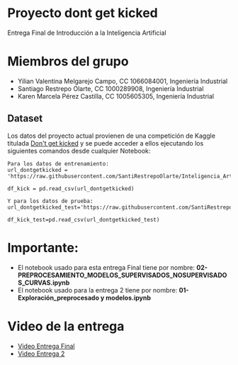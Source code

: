 # Proyecto dont get kicked
Entrega Final de Introducción a la Inteligencia Artificial

# Miembros del grupo
- Yilian Valentina Melgarejo Campo, CC 1066084001, Ingeniería Industrial
- Santiago Restrepo Olarte, CC 1000289908, Ingeniería Industrial
- Karen Marcela Pérez Castilla, CC 1005605305, Ingeniería Industrial


## Dataset
Los datos del proyecto actual provienen de una competición de Kaggle titulada [Don't get kicked](https://www.kaggle.com/competitions/DontGetKicked/overview) y se puede acceder a ellos ejecutando los siguientes comandos desde cualquier Notebook:

```
Para los datos de entrenamiento:
url_dontgetkicked = 'https://raw.githubusercontent.com/SantiRestrepoOlarte/Inteligencia_Artificial/main/training.csv'

df_kick = pd.read_csv(url_dontgetkicked)

Y para los datos de prueba:
url_dontgetkicked_test='https://raw.githubusercontent.com/SantiRestrepoOlarte/Inteligencia_Artificial/main/test.csv'

df_kick_test=pd.read_csv(url_dontgetkicked_test)

```
# Importante:
- El notebook usado para esta entrega Final tiene por nombre: **02-PREPROCESAMIENTO_MODELOS_SUPERVISADOS_NOSUPERVISADOS_CURVAS.ipynb** 
- El notebook usado para la entrega 2 tiene por nombre:  **01- Exploración_preprocesado y modelos.ipynb** 

# Video de la entrega
- [Video Entrega Final](https://youtu.be/Vb7xJbboFtA?si=UqjNfBr-ppMHElvL)
- [Video Entrega 2](https://www.youtube.com/watch?v=hI1qfn-OvdA)

 
